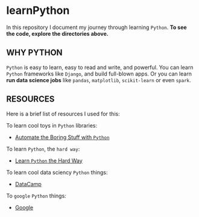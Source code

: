 # learnPython

In this repository I document my journey through learning `Python`. **To see the code, explore the directories above.**

## WHY PYTHON

`Python` is easy to learn, easy to read and write, and powerful. You can learn `Python` frameworks like `Django`, and build full-blown apps. Or you can learn **run data science jobs** like `pandas`, `matplotlib`, `scikit-learn` or even `spark`.

## RESOURCES

Here is a brief list of resources I used for this:

To learn cool toys in `Python` libraries:

 - [Automate the Boring Stuff with `Python`](https://automatetheboringstuff.com/)

To learn `Python`, the `hard way`:

 - [Learn `Python` the Hard Way](https://learnpythonthehardway.org/book/ex25.html)

To learn cool data sciency `Python` things:

 - [DataCamp](http://www.datacamp.com)

To `google` `Python` things:

 - [Google](http://www.google.com)
